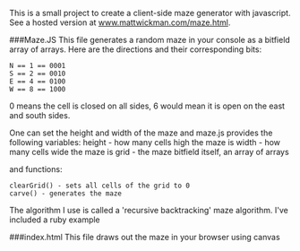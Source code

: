 This is a small project to create a client-side maze generator with javascript. See a hosted version at www.mattwickman.com/maze.html.

###Maze.JS
This file generates a random maze in your console as a bitfield array of arrays. Here are the directions and their corresponding bits:

    N == 1 == 0001
    S == 2 == 0010
    E == 4 == 0100
    W == 8 == 1000
0 means the cell is closed on all sides, 6 would mean it is open on the east and south sides.

One can set the height and width of the maze and maze.js provides the following
variables:
    height - how many cells high the maze is
    width - how many cells wide the maze is
    grid - the maze bitfield itself, an array of arrays    

and functions:

    clearGrid() - sets all cells of the grid to 0
    carve() - generates the maze

The algorithm I use is called a 'recursive backtracking' maze algorithm. I've included a ruby example

###index.html
This file draws out the maze in your browser using canvas
